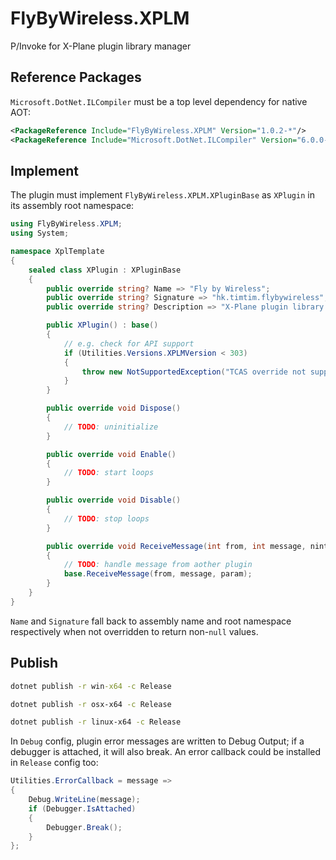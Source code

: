 # FlyByWireless.XPLM
P/Invoke for X-Plane plugin library manager

## Reference Packages
`Microsoft.DotNet.ILCompiler` must be a top level dependency for native AOT:
```xml
<PackageReference Include="FlyByWireless.XPLM" Version="1.0.2-*"/>
<PackageReference Include="Microsoft.DotNet.ILCompiler" Version="6.0.0-*"/>
```
## Implement
The plugin must implement `FlyByWireless.XPLM.XPluginBase` as `XPlugin` in its assembly root namespace:
```cs
using FlyByWireless.XPLM;
using System;

namespace XplTemplate
{
    sealed class XPlugin : XPluginBase
    {
        public override string? Name => "Fly by Wireless";
        public override string? Signature => "hk.timtim.flybywireless";
        public override string? Description => "X-Plane plugin library template.";

        public XPlugin() : base()
        {
            // e.g. check for API support
            if (Utilities.Versions.XPLMVersion < 303)
            {
                throw new NotSupportedException("TCAS override not supported.");
            }
        }

        public override void Dispose()
        {
            // TODO: uninitialize
        }

        public override void Enable()
        {
            // TODO: start loops
        }

        public override void Disable()
        {
            // TODO: stop loops
        }

        public override void ReceiveMessage(int from, int message, nint param)
        {
            // TODO: handle message from aother plugin
            base.ReceiveMessage(from, message, param);
        }
    }
}
```
`Name` and `Signature` fall back to assembly name and root namespace respectively when not overridden to return non-`null` values.
## Publish
```bat
dotnet publish -r win-x64 -c Release
```
```sh
dotnet publish -r osx-x64 -c Release
```
```sh
dotnet publish -r linux-x64 -c Release
```
In `Debug` config, plugin error messages are written to Debug Output; if a debugger is attached, it will also break. An error callback could be installed in `Release` config too:
```cs
Utilities.ErrorCallback = message =>
{
    Debug.WriteLine(message);
    if (Debugger.IsAttached)
    {
        Debugger.Break();
    }
};
```